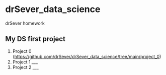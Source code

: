 # drSever_data_science
drSever homework

## My DS first project

1. Project 0 (https://github.com/drSever/drSever_data_science/tree/main/project_0)
2. Project 1 ___
3. Project 2 ___